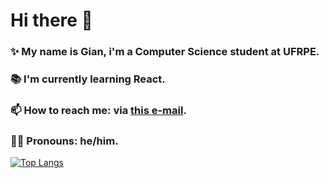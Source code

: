 # Hi there 👋

### ✨ My name is Gian, i'm a Computer Science student at UFRPE.

### 📚 I'm currently learning React.

<!-- ### 🔨 I’m currently working on...-->

<!-- 🤔 I’m looking for help with ... -->

<!-- 👯 I’m looking to collaborate on... -->

### 📫 How to reach me: via [this e-mail](mailto:gdass8000@gmail.com).

### 🧑🏻 Pronouns: he/him.

<!-- ⚡ Fun fact: ... -->

[![Top Langs](https://github-readme-stats.vercel.app/api/top-langs/?username=gian881&layout=compact)](https://github.com/anuraghazra/github-readme-stats)
